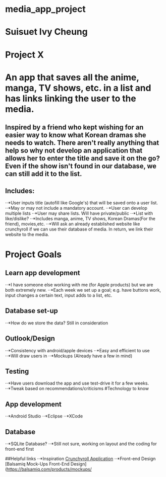 # media_app_project

# Suisuet Ivy Cheung
# Project X
# An app that saves all the anime, manga, TV shows, etc. in a list and has links linking the user to the media.
## Inspired by a friend who kept wishing for an easier way to know what Korean dramas she needs to watch. There aren't really anything that help so why not develop an application that allows her to enter the title and save it on the go? Even if the show isn't found in our database, we can still add it to the list.  
## Includes:
⋅⋅*User inputs title (autofill like Google's) that will be saved onto a user list.
⋅⋅*May or may not include a mandatory account.
⋅⋅*User can develop multiple lists
⋅⋅*User may share lists. Will have private/public
⋅⋅*List with like/dislike?
⋅⋅*Includes manga, anime, TV shows, Korean Dramas(For the friend), movies,etc.
⋅⋅*Will ask an already established website like crunchyroll if we can use their database of media. In return, we link their website to the media.
# Project Goals
## Learn app development
⋅⋅*I have someone else working with me (for Apple products) but we are both extremely new.
⋅⋅*Each week we set up a goal; e.g. have buttons work, input changes a certain text, input adds to a list, etc.
## Database set-up
⋅⋅*How do we store the data? Still in consideration
## Outlook/Design
⋅⋅*Consistency with android/apple devices
⋅⋅*Easy and efficient to use
⋅⋅*Will draw users in
⋅⋅*Mockups (Already have a few in mind)
## Testing
⋅⋅*Have users download the app and use test-drive it for a few weeks.
⋅⋅*Tweak based on recommendations/criticisms
#Technology to know
## App development
⋅⋅*Android Studio
⋅⋅*Eclipse
⋅⋅*XCode
## Database
⋅⋅*SQLite Database?
⋅⋅*Still not sure, working on layout and the coding for front-end first

##Helpful links
⋅⋅*Inspiration
[Crunchyroll Application](https://play.google.com/store/apps/details?id=com.crunchyroll.crunchyroid&hl=en)
⋅⋅*Front-end Design
[Balsamiq Mock-Ups Front-End Design](https://balsamiq.com/products/mockups/
